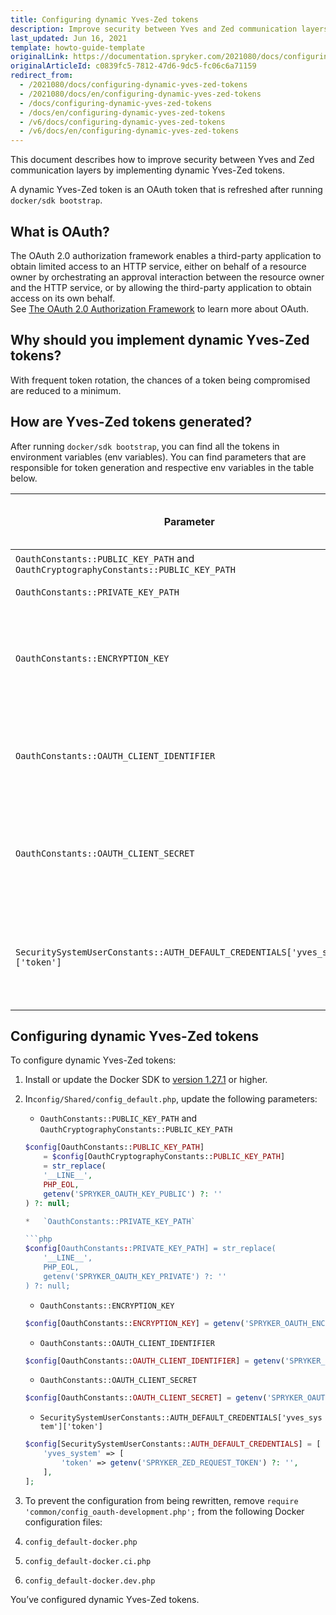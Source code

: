 ```yaml
---
title: Configuring dynamic Yves-Zed tokens
description: Improve security between Yves and Zed communication layers with dynamic tokens.
last_updated: Jun 16, 2021
template: howto-guide-template
originalLink: https://documentation.spryker.com/2021080/docs/configuring-dynamic-yves-zed-tokens
originalArticleId: c0839fc5-7812-47d6-9dc5-fc06c6a71159
redirect_from:
  - /2021080/docs/configuring-dynamic-yves-zed-tokens
  - /2021080/docs/en/configuring-dynamic-yves-zed-tokens
  - /docs/configuring-dynamic-yves-zed-tokens
  - /docs/en/configuring-dynamic-yves-zed-tokens
  - /v6/docs/configuring-dynamic-yves-zed-tokens
  - /v6/docs/en/configuring-dynamic-yves-zed-tokens
---
```


This document describes how to improve security between Yves and Zed communication layers by implementing dynamic Yves-Zed tokens.

A dynamic Yves-Zed token is an OAuth token that is refreshed after running `docker/sdk bootstrap`.

## What is OAuth?


The OAuth 2.0 authorization framework enables a third-party application to obtain limited access to an HTTP service, either on behalf of a resource owner by orchestrating an approval interaction between the resource owner and the HTTP service, or by allowing the third-party application to obtain access on its own behalf.  
See [The OAuth 2.0 Authorization Framework](https://tools.ietf.org/html/rfc6749) to learn more about OAuth.

## Why should you implement dynamic Yves-Zed tokens?

With frequent token rotation, the chances of a token being compromised are reduced to a minimum.

## How are Yves-Zed tokens generated?

After running `docker/sdk bootstrap`, you can find all the tokens in environment variables (env variables). You can find parameters that are responsible for token generation and respective env variables in the table below.



| Parameter | Parameter description | Env variable | Description of env variable value  |
| --- | --- | --- | --- |
| `OauthConstants::PUBLIC_KEY_PATH` and `OauthCryptographyConstants::PUBLIC_KEY_PATH` | SSH public key. | `SPRYKER_OAUTH_KEY_PUBLIC` |  |
| `OauthConstants::PRIVATE_KEY_PATH` | SSH private key. | `SPRYKER_OAUTH_KEY_PRIVATE` |  |
| `OauthConstants::ENCRYPTION_KEY` | Encrypts data when generating tokens. | `SPRYKER_OAUTH_ENCRYPTION_KEY` | Consists of 48 characters in lower and upper case Latin letters and digits. |
| `OauthConstants::OAUTH_CLIENT_IDENTIFIER` | OAuth client identifier for requesting access tokens. | `SPRYKER_OAUTH_CLIENT_IDENTIFIER` | The value is always `frontend`. |
| `OauthConstants::OAUTH_CLIENT_SECRET` | OAuth client secret for requesting access tokens. | `SPRYKER_OAUTH_CLIENT_SECRET` | Consists of 48 characters in lower and upper case Latin letters and digits. |
| `SecuritySystemUserConstants::AUTH_DEFAULT_CREDENTIALS['yves_system']['token']` | Enables access from Yves to Zed. | `SPRYKER_ZED_REQUEST_TOKEN` | Consists of 80 characters in lower and upper case Latin letters and digits. |

## Configuring dynamic Yves-Zed tokens


To configure dynamic Yves-Zed tokens:

1.  Install or update the Docker SDK to [version 1.27.1](https://github.com/spryker/docker-sdk/releases/tag/1.27.1) or higher.

2.  In`config/Shared/config_default.php`, update the following parameters:

    *   `OauthConstants::PUBLIC_KEY_PATH` and `OauthCryptographyConstants::PUBLIC_KEY_PATH`

    ```php
    $config[OauthConstants::PUBLIC_KEY_PATH]
        = $config[OauthCryptographyConstants::PUBLIC_KEY_PATH]
        = str_replace(
        '__LINE__',
        PHP_EOL,
        getenv('SPRYKER_OAUTH_KEY_PUBLIC') ?: ''
    ) ?: null;

    *   `OauthConstants::PRIVATE_KEY_PATH`

    ```php
    $config[OauthConstants::PRIVATE_KEY_PATH] = str_replace(
        '__LINE__',
        PHP_EOL,
        getenv('SPRYKER_OAUTH_KEY_PRIVATE') ?: ''
    ) ?: null;
    ```

    *   `OauthConstants::ENCRYPTION_KEY`

    ```php
    $config[OauthConstants::ENCRYPTION_KEY] = getenv('SPRYKER_OAUTH_ENCRYPTION_KEY') ?: null;
    ```

    *   `OauthConstants::OAUTH_CLIENT_IDENTIFIER`

    ```php
    $config[OauthConstants::OAUTH_CLIENT_IDENTIFIER] = getenv('SPRYKER_OAUTH_CLIENT_IDENTIFIER') ?: null;
    ```

    *   `OauthConstants::OAUTH_CLIENT_SECRET`

    ```php
    $config[OauthConstants::OAUTH_CLIENT_SECRET] = getenv('SPRYKER_OAUTH_CLIENT_SECRET') ?: null;
    ```

    *   `SecuritySystemUserConstants::AUTH_DEFAULT_CREDENTIALS['yves_system']['token']`

    ```php
    $config[SecuritySystemUserConstants::AUTH_DEFAULT_CREDENTIALS] = [
        'yves_system' => [
            'token' => getenv('SPRYKER_ZED_REQUEST_TOKEN') ?: '',
        ],
    ];
    ```

3. To prevent the configuration from being rewritten, remove `require 'common/config_oauth-development.php';` from the following Docker configuration files:

1.  `config_default-docker.php`

2.  `config_default-docker.ci.php`

3.  `config_default-docker.dev.php`


You’ve configured dynamic Yves-Zed tokens.
